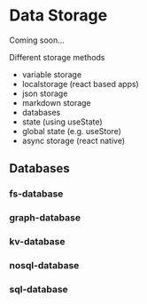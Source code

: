 # Data Storage

Coming soon...

Different storage methods

- variable storage
- localstorage (react based apps)
- json storage
- markdown storage
- databases
- state (using useState)
- global state (e.g. useStore)
- async storage (react native)

## Databases

### fs-database

### graph-database

### kv-database

### nosql-database

### sql-database

